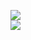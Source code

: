 [![](https://img.shields.io/badge/Made%20With-Github%20Spray-lightgrey.svg?style=for-the-badge&logo=github)](https://github.com/Annihil/github-spray#1394)  
[![](https://i.imgur.com/2DrTn0Z.gif)](https://github.com/Annihil/github-spray)